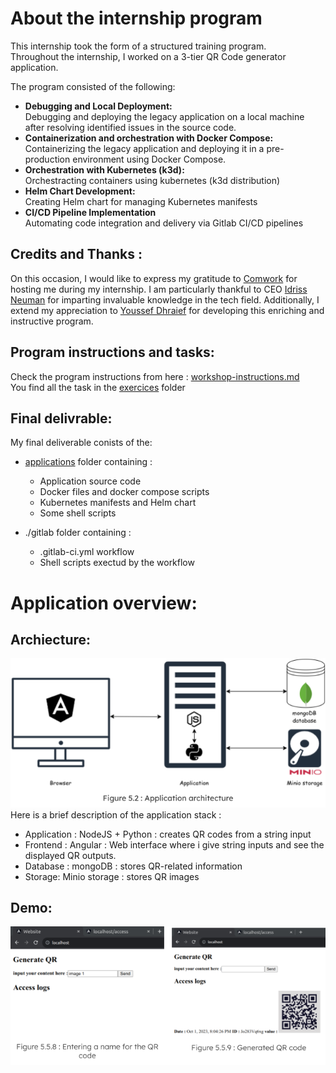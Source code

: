 # About the internship program
This internship took the form of a structured training program.  
Throughout the internship, I worked on a 3-tier QR Code generator application.

The program consisted of the following: 
- **Debugging and Local Deployment:** <br>
Debugging and deploying the legacy application on a local machine after resolving identified issues in the source code.
- **Containerization and orchestration with Docker Compose:** <br>Containerizing the legacy application and deploying it in a pre-production environment using Docker Compose. 
- **Orchestration with Kubernetes (k3d):**<br>Orchestracting containers using kubernetes (k3d distribution)  
- **Helm Chart Development:** <br>Creating Helm chart for managing Kubernetes manifests
- **CI/CD Pipeline Implementation** <br>Automating code integration and delivery via Gitlab CI/CD pipelines

## Credits and Thanks : 
On this occasion, I would like to express my gratitude to [Comwork](https://www.comwork.io/) for hosting me during my internship. I am particularly thankful to CEO [Idriss Neuman](https://github.com/idrissneumann) for imparting invaluable knowledge in the tech field. Additionally, I extend my appreciation to [Youssef Dhraief](https://github.com/piximos) for developing this enriching and instructive program.

## Program instructions and tasks: 
Check the program instructions from here : [workshop-instructions.md](workshop-instructions.md)<br>
You find all the task in the [exercices](./exercices/) folder <br>
## Final delivrable: 
My final deliverable conists of the:
-  [applications](./applications/) folder containing :
    - Application source code
    - Docker files and docker compose scripts  
    - Kubernetes manifests and Helm chart
    - Some shell scripts 
    
- ./gitlab folder containing :
    - .gitlab-ci.yml workflow
    - Shell scripts exectud by the workflow

# Application overview: 
## Archiecture: 
![alt text](./markdowm-images/image16.png)
Here is a brief description of the application stack :
- Application : NodeJS + Python : creates QR codes from a string input
- Frontend : Angular : Web interface where i give string inputs and see the displayed QR outputs.
- Database : mongoDB : stores QR-related information
- Storage: Minio storage : stores QR images

## Demo: 
![alt text](./markdowm-images/image18.png)